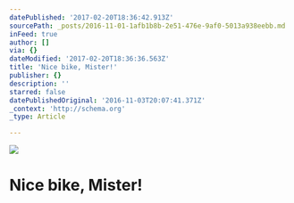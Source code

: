 ```yaml
---
datePublished: '2017-02-20T18:36:42.913Z'
sourcePath: _posts/2016-11-01-1afb1b8b-2e51-476e-9af0-5013a938eebb.md
inFeed: true
author: []
via: {}
dateModified: '2017-02-20T18:36:36.563Z'
title: 'Nice bike, Mister!'
publisher: {}
description: ''
starred: false
datePublishedOriginal: '2016-11-03T20:07:41.371Z'
_context: 'http://schema.org'
_type: Article

---
```

![](https://the-grid-user-content.s3-us-west-2.amazonaws.com/5d016838-1b01-410c-b003-f3fc9dfeb28a.jpg)

# Nice bike, Mister!